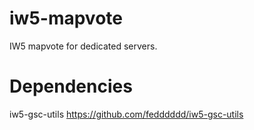 # iw5-mapvote
IW5 mapvote for dedicated servers.

# Dependencies
iw5-gsc-utils https://github.com/fedddddd/iw5-gsc-utils

